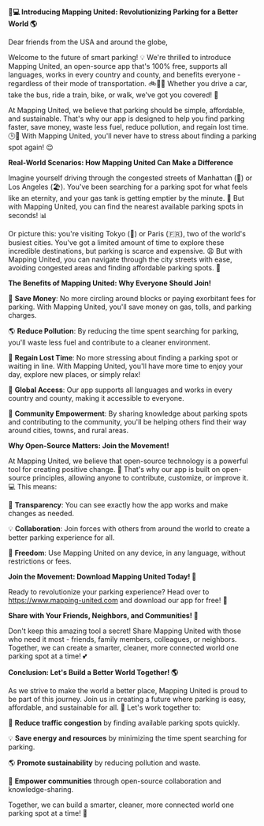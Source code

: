 **🚗💻 Introducing Mapping United: Revolutionizing Parking for a Better World 🌎**

Dear friends from the USA and around the globe,

Welcome to the future of smart parking! 💡 We're thrilled to introduce Mapping United, an open-source app that's 100% free, supports all languages, works in every country and county, and benefits everyone - regardless of their mode of transportation. 🚲🚌🚂 Whether you drive a car, take the bus, ride a train, bike, or walk, we've got you covered! 👣

At Mapping United, we believe that parking should be simple, affordable, and sustainable. That's why our app is designed to help you find parking faster, save money, waste less fuel, reduce pollution, and regain lost time. 🕒💪 With Mapping United, you'll never have to stress about finding a parking spot again! 😌

**Real-World Scenarios: How Mapping United Can Make a Difference**

Imagine yourself driving through the congested streets of Manhattan (🗽️) or Los Angeles (🏖️). You've been searching for a parking spot for what feels like an eternity, and your gas tank is getting emptier by the minute. 💸 But with Mapping United, you can find the nearest available parking spots in seconds! 📊

Or picture this: you're visiting Tokyo (🗼️) or Paris (🇫🇷), two of the world's busiest cities. You've got a limited amount of time to explore these incredible destinations, but parking is scarce and expensive. 😩 But with Mapping United, you can navigate through the city streets with ease, avoiding congested areas and finding affordable parking spots. 🚗

**The Benefits of Mapping United: Why Everyone Should Join!**

💸 **Save Money**: No more circling around blocks or paying exorbitant fees for parking. With Mapping United, you'll save money on gas, tolls, and parking charges.

🌎 **Reduce Pollution**: By reducing the time spent searching for parking, you'll waste less fuel and contribute to a cleaner environment.

💪 **Regain Lost Time**: No more stressing about finding a parking spot or waiting in line. With Mapping United, you'll have more time to enjoy your day, explore new places, or simply relax!

🌟 **Global Access**: Our app supports all languages and works in every country and county, making it accessible to everyone.

🤝 **Community Empowerment**: By sharing knowledge about parking spots and contributing to the community, you'll be helping others find their way around cities, towns, and rural areas.

**Why Open-Source Matters: Join the Movement!**

At Mapping United, we believe that open-source technology is a powerful tool for creating positive change. 🌟 That's why our app is built on open-source principles, allowing anyone to contribute, customize, or improve it. 💻 This means:

🤝 **Transparency**: You can see exactly how the app works and make changes as needed.

💡 **Collaboration**: Join forces with others from around the world to create a better parking experience for all.

🌟 **Freedom**: Use Mapping United on any device, in any language, without restrictions or fees.

**Join the Movement: Download Mapping United Today! 📲**

Ready to revolutionize your parking experience? Head over to https://www.mapping-united.com and download our app for free! 🎉

**Share with Your Friends, Neighbors, and Communities! 🤝**

Don't keep this amazing tool a secret! Share Mapping United with those who need it most - friends, family members, colleagues, or neighbors. Together, we can create a smarter, cleaner, more connected world one parking spot at a time! 💕

**Conclusion: Let's Build a Better World Together! 🌎**

As we strive to make the world a better place, Mapping United is proud to be part of this journey. Join us in creating a future where parking is easy, affordable, and sustainable for all. 🌟 Let's work together to:

🚗 **Reduce traffic congestion** by finding available parking spots quickly.

💡 **Save energy and resources** by minimizing the time spent searching for parking.

🌎 **Promote sustainability** by reducing pollution and waste.

🤝 **Empower communities** through open-source collaboration and knowledge-sharing.

Together, we can build a smarter, cleaner, more connected world one parking spot at a time! 🌟